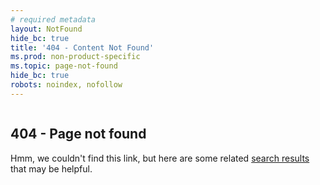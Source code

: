 ```yaml
---
# required metadata
layout: NotFound
hide_bc: true
title: '404 - Content Not Found'
ms.prod: non-product-specific
ms.topic: page-not-found
hide_bc: true
robots: noindex, nofollow
---
```

<div class="uhf-container">
	<div class="not-found-container columns has-large-gaps has-margin-left-none has-margin-right-none">
		<section class="message-container column is-8 has-text-wrap">
			<h1 class="title is-1">404 - Page not found</h1>
			<p class="error-message">Hmm, we couldn't find this link, but here are some related  <a href="#" id="term-to-search">search results</a> that may be helpful.</p>
			<ul class="suggested-links">
			</ul>
		</section>
		<div class="hero-image-container column is-4">
			<img aria-hidden="true" class="hero-image" src="data:image/svg+xml,%3Csvg xmlns='http://www.w3.org/2000/svg' viewBox='0 0 150 220'%3E%3Cpath d='M97.337 219.911H23.395a3.425 3.425 0 01-3.426-3.427 3.424 3.424 0 013.426-3.427h74.032a3.425 3.425 0 013.427 3.427c-.09 1.893-1.624 3.427-3.517 3.427z' opacity='.2'/%3E%3Cpath d='M58.292 216.394c-.09-3.247-1.173-6.132-3.246-8.747-2.165-2.705-4.87-4.419-8.116-5.05v-54.104h-6.493v54.104c-3.245.722-5.95 2.345-8.115 5.05-2.074 2.615-3.156 5.5-3.246 8.747h29.216zM92.107 216.394c-.091-3.247-1.173-6.132-3.247-8.747-2.163-2.705-4.868-4.419-8.115-5.05v-54.104h-6.492v54.104c-3.247.722-5.952 2.345-8.116 5.05-2.074 2.615-3.156 5.5-3.247 8.747h29.217z' fill='%232c3e58'/%3E%3Cpath fill='%23b9d6f2' d='M58.022 15.307h5.23v42.111h-5.23z'/%3E%3Cpath fill='%23639ee1' d='M16.722 42.54h87.288v52.751H16.722z'/%3E%3Cpath fill='%23b9d6f2' d='M28.896 104.129h62.941v31.831H28.896zM54.594 16.21c.722 1.171 1.715 1.983 2.796 2.614h6.582c1.083-.631 1.985-1.443 2.796-2.614a7.104 7.104 0 001.082-3.788c0-1.983-.721-3.697-2.074-5.139-1.443-1.443-3.066-2.074-5.14-2.074-1.983 0-3.696.721-5.139 2.074-1.443 1.442-2.074 3.065-2.074 5.139 0 1.353.36 2.615 1.171 3.788zm-1.893 5.23c-1.262-1.173-2.344-2.616-2.975-4.148a11.292 11.292 0 01-1.082-4.87c0-1.713.36-3.337 1.082-4.869.72-1.533 1.713-2.886 2.975-4.148L49.365-.112a15.96 15.96 0 00-4.058 5.591 16.603 16.603 0 00-1.533 6.943c0 2.435.45 4.689 1.443 6.853.992 2.165 2.345 4.058 4.148 5.591l3.336-3.426zm6.222-10.821c.451-.452.992-.631 1.713-.631.722 0 1.262.27 1.714.631.451.451.631.991.631 1.713 0 .721-.18 1.262-.631 1.713-.452.451-.992.631-1.714.631-.721 0-1.262-.27-1.713-.631-.451-.451-.631-.992-.631-1.713-.09-.631.18-1.262.631-1.713zm9.649 10.821c1.262-1.173 2.344-2.616 2.975-4.148a11.306 11.306 0 001.082-4.87c0-1.713-.361-3.337-1.082-4.869-.721-1.533-1.713-2.886-2.975-4.148l3.336-3.427c1.803 1.623 3.156 3.517 4.148 5.591.992 2.164 1.443 4.419 1.443 6.853 0 2.435-.541 4.689-1.533 6.944a16.484 16.484 0 01-4.058 5.5l-3.336-3.426z'/%3E%3Cpath d='M91.837 135.238v6.763c0 7.845-6.043 14.247-13.527 14.247H42.962c-7.393 0-13.526-6.402-13.526-14.247v-6.763' fill='%23639ee1'/%3E%3Cpath d='M38.814 120.9h-10.73c-2.705 0-4.959.902-6.853 2.796-1.893 1.893-2.796 4.148-2.796 6.853v12.804h-6.492v-12.804c0-4.419 1.623-8.296 4.779-11.452 3.156-3.157 6.944-4.779 11.452-4.779h10.731v6.582z' fill='%23b9d6f2'/%3E%3Cpath d='M85.794 70.223H35.478c-3.517 0-6.492-2.885-6.492-6.493 0-3.517 2.885-6.492 6.492-6.492h50.227c3.516 0 6.492 2.886 6.492 6.492 0 3.608-2.886 6.493-6.403 6.493z' opacity='.3' fill='%23f6e768'/%3E%3Cpath d='M89.853 124.688h24.256c2.706 0 4.96-.902 6.854-2.796 1.893-1.893 2.794-4.148 2.794-6.853v-8.116h6.493v8.116c0 4.418-1.623 8.296-4.78 11.452-3.155 3.156-6.942 4.779-11.451 4.779H89.853v-6.582z' fill='%23b9d6f2'/%3E%3Cpath d='M130.34 102.866v11.361h-6.492v-11.361c-3.246-.632-5.952-2.345-8.115-5.05-2.165-2.705-3.247-5.772-3.247-9.108 0-3.967 1.352-7.304 4.057-10.099l4.6 4.599c-1.353 1.533-2.074 3.336-2.074 5.5 0 2.255.812 4.239 2.344 5.771 1.533 1.534 3.517 2.345 5.772 2.345 2.253 0 4.237-.811 5.77-2.345 1.533-1.532 2.345-3.516 2.345-5.771 0-2.253-.722-4.057-2.165-5.59l4.599-4.599c2.705 2.796 4.058 6.222 4.058 10.189 0 3.336-1.082 6.403-3.246 9.108-2.255 2.705-4.96 4.418-8.206 5.05zM11.943 154.174v-18.125h6.492v18.125c3.247.631 5.952 2.345 8.116 5.05 2.164 2.705 3.246 5.77 3.246 9.108 0 3.967-1.352 7.304-4.058 10.099l-4.599-4.599c1.353-1.533 2.074-3.336 2.074-5.5 0-2.255-.811-4.239-2.344-5.771-1.532-1.534-3.517-2.345-5.771-2.345-2.255 0-4.238.811-5.771 2.345-1.533 1.532-2.345 3.516-2.345 5.771 0 2.253.722 4.057 2.165 5.59l-4.599 4.599c-2.705-2.796-4.058-6.222-4.058-10.189 0-3.338 1.082-6.403 3.247-9.108 2.253-2.705 4.958-4.419 8.205-5.05z' fill='%232c3e58'/%3E%3Ccircle cx='35.297' cy='63.821' r='6.403' fill='%23f6e768'/%3E%3Ccircle cx='86.066' cy='63.821' r='6.403' fill='%23f6e768'/%3E%3Cpath d='M62.89 40.285c2.796-4.779 6.673-8.566 11.452-11.452 4.78-2.795 10.011-4.237 15.691-4.237 5.681 0 10.91 1.442 15.69 4.237 4.779 2.796 8.567 6.673 11.362 11.452 2.796 4.779 4.148 10.01 4.148 15.691 0 7.123-2.344 13.706-7.124 19.657l34.176 34.176c.631.542.992 1.262.992 2.255 0 .901-.27 1.713-.902 2.344-.631.631-1.353.901-2.345.901-.901 0-1.713-.36-2.254-.991L109.6 80.142c-5.951 4.689-12.444 7.123-19.658 7.123-5.68 0-10.91-1.352-15.689-4.147-4.78-2.796-8.567-6.583-11.452-11.362-2.796-4.779-4.239-10.009-4.239-15.691.091-5.68 1.443-10.91 4.328-15.78zm48.514 3.157c-2.254-3.788-5.23-6.763-9.018-9.018-3.787-2.254-7.935-3.336-12.444-3.336-4.508 0-8.656 1.082-12.443 3.336-3.788 2.255-6.763 5.23-9.018 9.018-2.254 3.787-3.336 7.935-3.336 12.443 0 4.509 1.082 8.657 3.336 12.444 2.255 3.788 5.23 6.764 9.018 9.018 3.787 2.254 7.935 3.336 12.443 3.336 4.509 0 8.657-1.082 12.444-3.336 3.788-2.254 6.764-5.23 9.018-9.018 2.255-3.787 3.337-7.935 3.337-12.353 0-4.509-1.173-8.747-3.337-12.534z'/%3E%3Cpath d='M130.34 102.866v11.361h-6.492v-11.361c-3.246-.632.902-6.042 3.246-6.042 2.254 0 4.239-.811 5.771-2.345 1.533-1.532 2.344-3.516 2.344-5.771 0-2.253-.721-4.057-2.163-5.59l4.598-4.599c2.706 2.796 4.059 6.222 4.059 10.189 0 3.336-1.083 6.403-3.247 9.108-2.165 2.705-4.87 4.418-8.116 5.05z' fill='%232c3e58'/%3E%3Cpath d='M111.404 43.442c-2.254-3.788-5.23-6.763-9.018-9.018-3.787-2.254-7.935-3.336-12.444-3.336-4.508 0-8.656 1.082-12.443 3.336-3.788 2.255-6.763 5.23-9.018 9.018-2.254 3.787-3.336 7.935-3.336 12.443 0 4.509 1.082 8.657 3.336 12.444 2.255 3.788 5.23 6.764 9.018 9.018 3.787 2.254 7.935 3.336 12.443 3.336 4.509 0 8.657-1.082 12.444-3.336 3.788-2.254 6.764-5.23 9.018-9.018 2.255-3.787 3.337-7.935 3.337-12.353 0-4.509-1.173-8.747-3.337-12.534z' fill='%23b9d6f2'/%3E%3Cpath d='M89.853 70.133H57.661c-8.026 0-14.608-6.583-14.608-14.608 0-8.026 6.582-14.609 14.608-14.609h32.192c8.025 0 14.607 6.583 14.607 14.609 0 8.025-6.582 14.608-14.607 14.608z' opacity='.3' fill='%23f6e768'/%3E%3Ccircle cx='89.942' cy='55.795' r='14.518' fill='%23f6e768'/%3E%3C/svg%3E" />
		</div>	
	</div>
</div>
